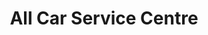 ---
title: "All Car Service Centre"
url: /yarraville/all-car-service-centre/
shop: Autowerkstatt
---